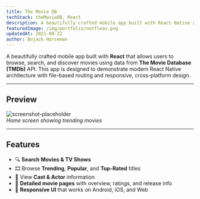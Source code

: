 ```yaml
---
title: The Movie DB
techStack: theMovieDB, React
description: A beautifully crafted mobile app built with React Native and Expo that allows users to browse, search, and discover movies using data from The Movie Database (TMDb) API.
featuredImage: /img/portfolio/netfleas.png
updatedAt: 2021-08-22
author: Bojack Horseman
---
```



A beautifully crafted mobile app built with **React** that allows users to browse, search, and discover movies using data from **The Movie Database (TMDb)** API. This app is designed to demonstrate modern React Native architecture with file-based routing and responsive, cross-platform design.

---

## Preview

![screenshot-placeholder](/img/portfolio/netfleas.png)  
*Home screen showing trending movies*  

---

## Features

- 🔍 **Search Movies & TV Shows**
- 🎞️ Browse **Trending**, **Popular**, and **Top-Rated** titles
- 🧑 View **Cast & Actor** information
- 📝 **Detailed movie pages** with overview, ratings, and release info
- 📱 **Responsive UI** that works on Android, iOS, and Web